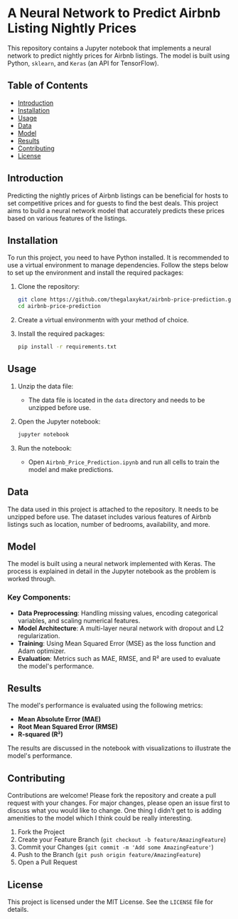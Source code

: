 # A Neural Network to Predict Airbnb Listing Nightly Prices

This repository contains a Jupyter notebook that implements a neural network to predict nightly prices for Airbnb listings. The model is built using Python, `sklearn`, and `Keras` (an API for TensorFlow).

## Table of Contents

- [Introduction](#introduction)
- [Installation](#installation)
- [Usage](#usage)
- [Data](#data)
- [Model](#model)
- [Results](#results)
- [Contributing](#contributing)
- [License](#license)

## Introduction

Predicting the nightly prices of Airbnb listings can be beneficial for hosts to set competitive prices and for guests to find the best deals. This project aims to build a neural network model that accurately predicts these prices based on various features of the listings.

## Installation

To run this project, you need to have Python installed. It is recommended to use a virtual environment to manage dependencies. Follow the steps below to set up the environment and install the required packages:

1. Clone the repository:
    ```bash
    git clone https://github.com/thegalaxykat/airbnb-price-prediction.git
    cd airbnb-price-prediction
    ```

2. Create a virtual environmentn with your method of choice.

3. Install the required packages:
    ```bash
    pip install -r requirements.txt
    ```

## Usage

1. Unzip the data file:
    - The data file is located in the `data` directory and needs to be unzipped before use.

2. Open the Jupyter notebook:
    ```bash
    jupyter notebook
    ```

3. Run the notebook:
    - Open `Airbnb_Price_Prediction.ipynb` and run all cells to train the model and make predictions.

## Data

The data used in this project is attached to the repository. It needs to be unzipped before use. The dataset includes various features of Airbnb listings such as location, number of bedrooms, availability, and more.

## Model

The model is built using a neural network implemented with Keras. The process is explained in detail in the Jupyter notebook as the problem is worked through.

### Key Components:

- **Data Preprocessing**: Handling missing values, encoding categorical variables, and scaling numerical features.
- **Model Architecture**: A multi-layer neural network with dropout and L2 regularization.
- **Training**: Using Mean Squared Error (MSE) as the loss function and Adam optimizer.
- **Evaluation**: Metrics such as MAE, RMSE, and R² are used to evaluate the model's performance.

## Results

The model's performance is evaluated using the following metrics:

- **Mean Absolute Error (MAE)**
- **Root Mean Squared Error (RMSE)**
- **R-squared (R²)**

The results are discussed in the notebook with visualizations to illustrate the model's performance.

## Contributing

Contributions are welcome! Please fork the repository and create a pull request with your changes. For major changes, please open an issue first to discuss what you would like to change. One thing I didn't get to is adding amenities to the model which I think could be really interesting.

1. Fork the Project
2. Create your Feature Branch (`git checkout -b feature/AmazingFeature`)
3. Commit your Changes (`git commit -m 'Add some AmazingFeature'`)
4. Push to the Branch (`git push origin feature/AmazingFeature`)
5. Open a Pull Request

## License

This project is licensed under the MIT License. See the `LICENSE` file for details.
